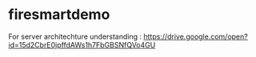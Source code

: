 # firesmartdemo
For server architechture understanding : 
https://drive.google.com/open?id=15d2CbrE0jpffdAWs1h7FbGBSNfQVo4GU
